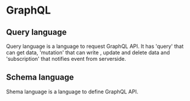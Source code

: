 # GraphQL

## Query language
Query language is a language to request GraphQL API.
It has 'query' that can get data, 'mutation' that can write , update and delete data and 'subscription' that notifies event from serverside.

## Schema language
Shema language is a language to define GraphQL API.
